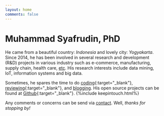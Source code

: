 ```yaml
---
layout: home
comments: false
---
```


<h1 class="page__title">Muhammad Syafrudin, PhD</h1>

He came from a beautiful country: *Indonesia* and lovely city: *Yogyakarta*. 
Since 2014, he has been involved in several research and development (R&D) projects in various industry such as e-commerce, manufacturing, supply chain, health care, [etc](https://justudin.com/research/projects). 
His research interests include data mining, IoT, information systems and big data.

Sometimes, he spares the time to do [coding](https://github.com/justudin){:target="_blank"}, [reviewing](https://publons.com/a/1501728/){:target="_blank"}, and [blogging](/blog). His open source projects can be found at [Github](https://github.com/justudin){:target="_blank"}. 
{%include keepintouch.html%} 

Any comments or concerns can be send via [contact](/contact). 
Well, *thanks for stopping by!*





